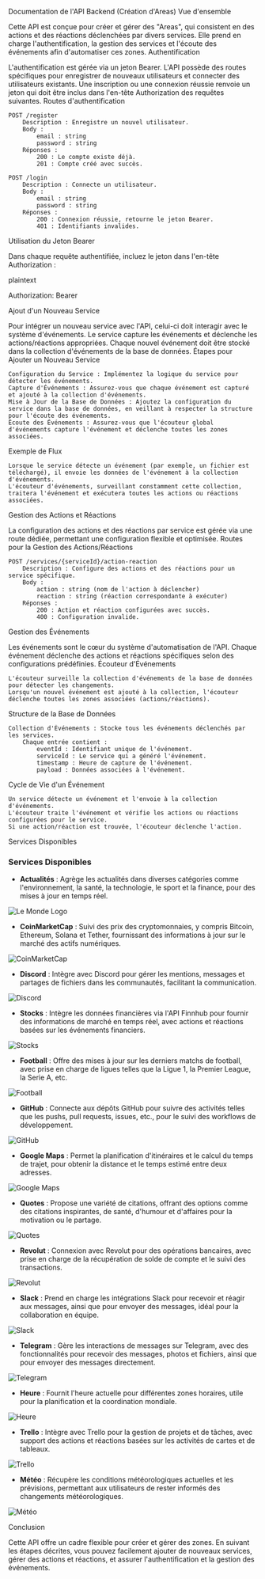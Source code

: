 Documentation de l'API Backend (Création d'Areas)
Vue d'ensemble

Cette API est conçue pour créer et gérer des "Areas", qui consistent en des actions et des réactions déclenchées par divers services. Elle prend en charge l'authentification, la gestion des services et l'écoute des événements afin d'automatiser ces zones.
Authentification

L'authentification est gérée via un jeton Bearer. L'API possède des routes spécifiques pour enregistrer de nouveaux utilisateurs et connecter des utilisateurs existants. Une inscription ou une connexion réussie renvoie un jeton qui doit être inclus dans l'en-tête Authorization des requêtes suivantes.
Routes d'authentification

    POST /register
        Description : Enregistre un nouvel utilisateur.
        Body :
            email : string
            password : string
        Réponses :
            200 : Le compte existe déjà.
            201 : Compte créé avec succès.

    POST /login
        Description : Connecte un utilisateur.
        Body :
            email : string
            password : string
        Réponses :
            200 : Connexion réussie, retourne le jeton Bearer.
            401 : Identifiants invalides.

Utilisation du Jeton Bearer

Dans chaque requête authentifiée, incluez le jeton dans l'en-tête Authorization :

plaintext

Authorization: Bearer <token>

Ajout d'un Nouveau Service

Pour intégrer un nouveau service avec l'API, celui-ci doit interagir avec le système d'événements. Le service capture les événements et déclenche les actions/réactions appropriées. Chaque nouvel événement doit être stocké dans la collection d'événements de la base de données.
Étapes pour Ajouter un Nouveau Service

    Configuration du Service : Implémentez la logique du service pour détecter les événements.
    Capture d'Événements : Assurez-vous que chaque événement est capturé et ajouté à la collection d'événements.
    Mise à Jour de la Base de Données : Ajoutez la configuration du service dans la base de données, en veillant à respecter la structure pour l'écoute des événements.
    Écoute des Événements : Assurez-vous que l'écouteur global d'événements capture l'événement et déclenche toutes les zones associées.

Exemple de Flux

    Lorsque le service détecte un événement (par exemple, un fichier est téléchargé), il envoie les données de l'événement à la collection d'événements.
    L'écouteur d'événements, surveillant constamment cette collection, traitera l'événement et exécutera toutes les actions ou réactions associées.

Gestion des Actions et Réactions

La configuration des actions et des réactions par service est gérée via une route dédiée, permettant une configuration flexible et optimisée.
Routes pour la Gestion des Actions/Réactions

    POST /services/{serviceId}/action-reaction
        Description : Configure des actions et des réactions pour un service spécifique.
        Body :
            action : string (nom de l'action à déclencher)
            reaction : string (réaction correspondante à exécuter)
        Réponses :
            200 : Action et réaction configurées avec succès.
            400 : Configuration invalide.

Gestion des Événements

Les événements sont le cœur du système d'automatisation de l'API. Chaque événement déclenche des actions et réactions spécifiques selon des configurations prédéfinies.
Écouteur d'Événements

    L'écouteur surveille la collection d'événements de la base de données pour détecter les changements.
    Lorsqu'un nouvel événement est ajouté à la collection, l'écouteur déclenche toutes les zones associées (actions/réactions).

Structure de la Base de Données

    Collection d'Événements : Stocke tous les événements déclenchés par les services.
        Chaque entrée contient :
            eventId : Identifiant unique de l'événement.
            serviceId : Le service qui a généré l'événement.
            timestamp : Heure de capture de l'événement.
            payload : Données associées à l'événement.

Cycle de Vie d'un Événement

    Un service détecte un événement et l'envoie à la collection d'événements.
    L'écouteur traite l'événement et vérifie les actions ou réactions configurées pour le service.
    Si une action/réaction est trouvée, l'écouteur déclenche l'action.

Services Disponibles

### Services Disponibles

- **Actualités** : Agrège les actualités dans diverses catégories comme l'environnement, la santé, la technologie, le sport et la finance, pour des mises à jour en temps réel.


![Le Monde Logo](https://github.com/EpitechPromo2027/B-DEV-500-PAR-5-1-area-yanis.lazreq/blob/main/screenshots/lemonde.png?raw=true)

- **CoinMarketCap** : Suivi des prix des cryptomonnaies, y compris Bitcoin, Ethereum, Solana et Tether, fournissant des informations à jour sur le marché des actifs numériques.


![CoinMarketCap](https://github.com/EpitechPromo2027/B-DEV-500-PAR-5-1-area-yanis.lazreq/blob/main/screenshots/coinmarketcap.png?raw=true)

- **Discord** : Intègre avec Discord pour gérer les mentions, messages et partages de fichiers dans les communautés, facilitant la communication.


![Discord](https://github.com/EpitechPromo2027/B-DEV-500-PAR-5-1-area-yanis.lazreq/blob/main/screenshots/discord-logo%20(1).png?raw=true)

- **Stocks** : Intègre les données financières via l'API Finnhub pour fournir des informations de marché en temps réel, avec actions et réactions basées sur les événements financiers.


![Stocks](https://github.com/EpitechPromo2027/B-DEV-500-PAR-5-1-area-yanis.lazreq/blob/main/screenshots/stocks-logo.png?raw=true)

- **Football** : Offre des mises à jour sur les derniers matchs de football, avec prise en charge de ligues telles que la Ligue 1, la Premier League, la Serie A, etc.


![Football](https://github.com/EpitechPromo2027/B-DEV-500-PAR-5-1-area-yanis.lazreq/blob/main/screenshots/sport-logo.png?raw=true)

- **GitHub** : Connecte aux dépôts GitHub pour suivre des activités telles que les pushs, pull requests, issues, etc., pour le suivi des workflows de développement.


![GitHub](https://github.com/EpitechPromo2027/B-DEV-500-PAR-5-1-area-yanis.lazreq/blob/main/screenshots/github-logo%20(1).png?raw=true)

- **Google Maps** : Permet la planification d'itinéraires et le calcul du temps de trajet, pour obtenir la distance et le temps estimé entre deux adresses.


![Google Maps](https://github.com/EpitechPromo2027/B-DEV-500-PAR-5-1-area-yanis.lazreq/blob/main/screenshots/google-map-logo.png?raw=true)

- **Quotes** : Propose une variété de citations, offrant des options comme des citations inspirantes, de santé, d'humour et d'affaires pour la motivation ou le partage.


![Quotes](https://github.com/EpitechPromo2027/B-DEV-500-PAR-5-1-area-yanis.lazreq/blob/main/screenshots/quote-logo.png?raw=true)

- **Revolut** : Connexion avec Revolut pour des opérations bancaires, avec prise en charge de la récupération de solde de compte et le suivi des transactions.

![Revolut](https://github.com/EpitechPromo2027/B-DEV-500-PAR-5-1-area-yanis.lazreq/blob/main/screenshots/revolut.png?raw=true)

- **Slack** : Prend en charge les intégrations Slack pour recevoir et réagir aux messages, ainsi que pour envoyer des messages, idéal pour la collaboration en équipe.


![Slack](https://github.com/EpitechPromo2027/B-DEV-500-PAR-5-1-area-yanis.lazreq/blob/main/screenshots/slack-logo%20(1).png?raw=true)

- **Telegram** : Gère les interactions de messages sur Telegram, avec des fonctionnalités pour recevoir des messages, photos et fichiers, ainsi que pour envoyer des messages directement.


![Telegram](https://github.com/EpitechPromo2027/B-DEV-500-PAR-5-1-area-yanis.lazreq/blob/main/screenshots/telegram-logo%20(1).png?raw=true)

- **Heure** : Fournit l'heure actuelle pour différentes zones horaires, utile pour la planification et la coordination mondiale.


![Heure](https://github.com/EpitechPromo2027/B-DEV-500-PAR-5-1-area-yanis.lazreq/blob/main/screenshots/time-logo.png?raw=true)

- **Trello** : Intègre avec Trello pour la gestion de projets et de tâches, avec support des actions et réactions basées sur les activités de cartes et de tableaux.


![Trello](https://github.com/EpitechPromo2027/B-DEV-500-PAR-5-1-area-yanis.lazreq/blob/main/screenshots/trello.png?raw=true)

- **Météo** : Récupère les conditions météorologiques actuelles et les prévisions, permettant aux utilisateurs de rester informés des changements météorologiques.



![Météo](https://github.com/EpitechPromo2027/B-DEV-500-PAR-5-1-area-yanis.lazreq/blob/main/screenshots/weather-logo.png?raw=true)


Conclusion

Cette API offre un cadre flexible pour créer et gérer des zones. En suivant les étapes décrites, vous pouvez facilement ajouter de nouveaux services, gérer des actions et réactions, et assurer l'authentification et la gestion des événements.
